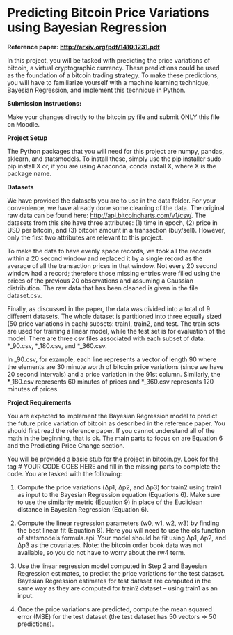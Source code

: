 # Predicting Bitcoin Price Variations using Bayesian Regression

**Reference paper: http://arxiv.org/pdf/1410.1231.pdf**

In this project, you will be tasked with predicting the price variations of bitcoin, a virtual cryptographic currency. These predictions could be used as the foundation of a bitcoin trading strategy. To make these predictions, you will have to familiarize yourself with a machine learning technique, Bayesian Regression, and implement this technique in Python.

**Submission Instructions:**

Make your changes directly to the bitcoin.py file and submit ONLY this file on Moodle.


**Project Setup**

The Python packages that you will need for this project are numpy, pandas, sklearn, and statsmodels. To install these, simply use the pip installer sudo pip install X or, if you are using Anaconda, conda install X, where X is the package name.


**Datasets**

We have provided the datasets you are to use in the data folder. For your convenience, we have already done some cleaning of the data. The original raw data can be found here: http://api.bitcoincharts.com/v1/csv/. The datasets from this site have three attributes: 
(1) time in epoch, 
(2) price in USD per bitcoin, and 
(3) bitcoin amount in a transaction (buy/sell). However, only the first two attributes are relevant to this project.

To make the data to have evenly space records, we took all the records within a 20 second window and replaced it by a single record as the average of all the transaction prices in that window. Not every 20 second window had a record; therefore those missing entries were filled using the prices of the previous 20 observations and assuming a Gaussian distribution. The raw data that has been cleaned is given in the file dataset.csv.

Finally, as discussed in the paper, the data was divided into a total of 9 different datasets. The whole dataset is partitioned into three equally sized (50 price variations in each) subsets: train1, train2, and test. The train sets are used for training a linear model, while the test set is for evaluation of the model. 
There are three csv files associated with each subset of data: *_90.csv, *_180.csv, and *_360.csv. 

In _90.csv, for example, each line represents a vector of length 90 where the elements are 30 minute worth of bitcoin price variations (since we have 20 second intervals) and a price variation in the 91st column. Similarly, the *_180.csv represents 60 minutes of prices and *_360.csv represents 120 minutes of prices.

**Project Requirements**

You are expected to implement the Bayesian Regression model to predict the future price variation of bitcoin as described in the reference paper. You should first read the reference paper. If you cannot understand all of the math in the beginning, that is ok. The main parts to focus on are Equation 6 and the Predicting Price Change section.

You will be provided a basic stub for the project in bitcoin.py. Look for the tag # YOUR CODE GOES HERE and fill in the missing parts to complete the code. You are tasked with the following:

1. Compute the price variations (Δp1, Δp2, and Δp3) for train2 using train1 as input to the Bayesian Regression equation (Equations 6). Make sure to use the similarity metric (Equation 9) in place of the Euclidean distance in Bayesian Regression (Equation 6).

2. Compute the linear regression parameters (w0, w1, w2, w3) by finding the best linear fit (Equation 8). Here you will need to use the ols function of statsmodels.formula.api. Your model should be fit using Δp1, Δp2, and Δp3 as the covariates. Note: the bitcoin order book data was not available, so you do not have to worry about the rw4 term.

3. Use the linear regression model computed in Step 2 and Bayesian Regression estimates, to predict the price variations for the test dataset. Bayesian Regression estimates for test dataset are computed in the same way as they are computed for train2 dataset – using train1 as an input.

4. Once the price variations are predicted, compute the mean squared error (MSE) for the test dataset (the test dataset has 50 vectors => 50 predictions).
